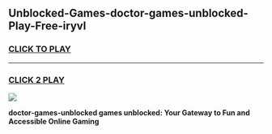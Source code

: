 
## Unblocked-Games-doctor-games-unblocked-Play-Free-iryvl
<h3>
<a href="https://premium76.site?title=doctor-games-unblocked&ref=19M">CLICK TO PLAY</a></h3>
<hr>

<h3>
<a href="https://premium76.site?title=doctor-games-unblocked&ref=19M">CLICK 2 PLAY</a>
  
</h3>

<a href="https://premium76.site?title=doctor-games-unblocked&ref=19M"><img src="https://clearcache.store/games.png"></a>


**doctor-games-unblocked games unblocked: Your Gateway to Fun and Accessible Online Gaming**
